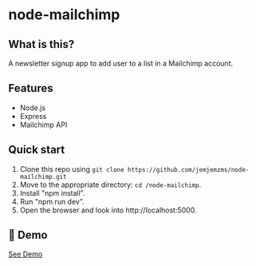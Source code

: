 # node-mailchimp

## What is this?
A newsletter signup app to add user to a list in a Mailchimp account.

## Features

  * Node.js
  * Express
  * Mailchimp API
  
## Quick start

1. Clone this repo using `git clone https://github.com/jemjemzms/node-mailchimp.git`
2. Move to the appropriate directory: `cd /node-mailchimp`.<br />
3. Install "npm install".<br />
6. Run "npm run dev".<br />
7. Open the browser and look into http://localhost:5000.

## 💫 Demo

[See Demo](https://node-mailchimp.herokuapp.com)
